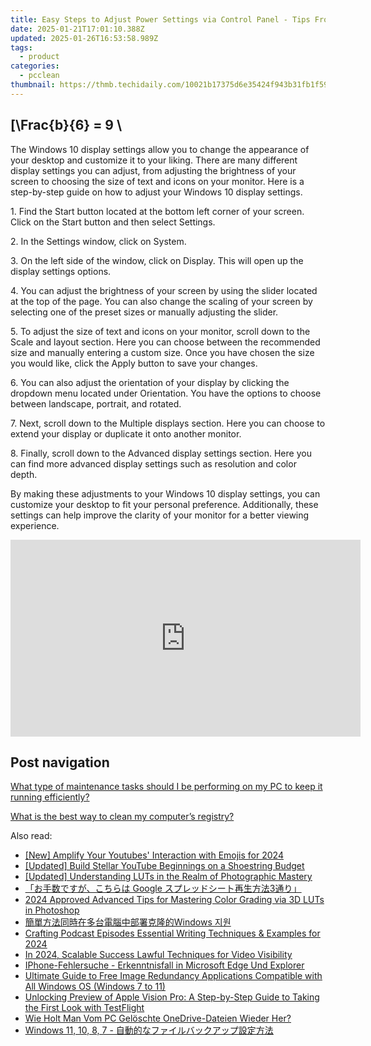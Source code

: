 ```yaml
---
title: Easy Steps to Adjust Power Settings via Control Panel - Tips From YL Software
date: 2025-01-21T17:01:10.388Z
updated: 2025-01-26T16:53:58.989Z
tags:
  - product
categories:
  - pcclean
thumbnail: https://thmb.techidaily.com/10021b17375d6e35424f943b31fb1f59b98c4b332e933017960911271c0d2245.jpg
---
```


## \[\Frac{b}{6} = 9 \

The Windows 10 display settings allow you to change the appearance of your desktop and customize it to your liking. There are many different display settings you can adjust, from adjusting the brightness of your screen to choosing the size of text and icons on your monitor. Here is a step-by-step guide on how to adjust your Windows 10 display settings. 

1\. Find the Start button located at the bottom left corner of your screen. Click on the Start button and then select Settings.

2\. In the Settings window, click on System.

3\. On the left side of the window, click on Display. This will open up the display settings options. 

4\. You can adjust the brightness of your screen by using the slider located at the top of the page. You can also change the scaling of your screen by selecting one of the preset sizes or manually adjusting the slider.

5\. To adjust the size of text and icons on your monitor, scroll down to the Scale and layout section. Here you can choose between the recommended size and manually entering a custom size. Once you have chosen the size you would like, click the Apply button to save your changes.

6\. You can also adjust the orientation of your display by clicking the dropdown menu located under Orientation. You have the options to choose between landscape, portrait, and rotated.

7\. Next, scroll down to the Multiple displays section. Here you can choose to extend your display or duplicate it onto another monitor.

8\. Finally, scroll down to the Advanced display settings section. Here you can find more advanced display settings such as resolution and color depth. 

By making these adjustments to your Windows 10 display settings, you can customize your desktop to fit your personal preference. Additionally, these settings can help improve the clarity of your monitor for a better viewing experience.

<!-- affiliate ads begin -->
<iframe width="560" height="315" src="https://www.youtube.com/embed/aknYnDfODro?si=zONIVzA9FFq0rLOD" title="YouTube video player" frameborder="0" allow="accelerometer; autoplay; clipboard-write; encrypted-media; gyroscope; picture-in-picture; web-share" referrerpolicy="strict-origin-when-cross-origin" allowfullscreen></iframe>
<!-- affiliate ads end -->

## Post navigation

[What type of maintenance tasks should I be performing on my PC to keep it running efficiently?](https://tools.techidaily.com/pcclean/products/)

[What is the best way to clean my computer’s registry?](https://tools.techidaily.com/pcclean/products/)

<ins class="adsbygoogle"
     style="display:block"
     data-ad-format="autorelaxed"
     data-ad-client="ca-pub-7571918770474297"
     data-ad-slot="1223367746"></ins>

<ins class="adsbygoogle"
     style="display:block"
     data-ad-client="ca-pub-7571918770474297"
     data-ad-slot="8358498916"
     data-ad-format="auto"
     data-full-width-responsive="true"></ins>

<span class="atpl-alsoreadstyle">Also read:</span>
<div><ul>
<li><a href="https://youtube-sure.techidaily.com/mplify-your-youtubes-interaction-with-emojis-for-2024/"><u>[New] Amplify Your Youtubes' Interaction with Emojis for 2024</u></a></li>
<li><a href="https://youtube-clips.techidaily.com/updated-build-stellar-youtube-beginnings-on-a-shoestring-budget/"><u>[Updated] Build Stellar YouTube Beginnings on a Shoestring Budget</u></a></li>
<li><a href="https://fox-boxes.techidaily.com/updated-understanding-luts-in-the-realm-of-photographic-mastery/"><u>[Updated] Understanding LUTs in the Realm of Photographic Mastery</u></a></li>
<li><a href="https://win-cloud.techidaily.com/1728504395438-google-3/"><u>「お手数ですが、こちらは Google スプレッドシート再生方法3通り」</u></a></li>
<li><a href="https://extra-tips.techidaily.com/2024-approved-advanced-tips-for-mastering-color-grading-via-3d-luts-in-photoshop/"><u>2024 Approved Advanced Tips for Mastering Color Grading via 3D LUTs in Photoshop</u></a></li>
<li><a href="https://win-cloud.techidaily.com/1728498910957-windows/"><u>簡單方法同時在多台電腦中部署克隆的Windows 지원</u></a></li>
<li><a href="https://fox-cloud.techidaily.com/crafting-podcast-episodes-essential-writing-techniques-and-examples-for-2024/"><u>Crafting Podcast Episodes Essential Writing Techniques & Examples for 2024</u></a></li>
<li><a href="https://youtube-lab.techidaily.com/24-scalable-success-lawful-techniques-for-video-visibility/"><u>In 2024, Scalable Success Lawful Techniques for Video Visibility</u></a></li>
<li><a href="https://win-cloud.techidaily.com/iphone-fehlersuche-erkenntnisfall-in-microsoft-edge-und-explorer/"><u>IPhone-Fehlersuche - Erkenntnisfall in Microsoft Edge Und Explorer</u></a></li>
<li><a href="https://win-cloud.techidaily.com/ultimate-guide-to-free-image-redundancy-applications-compatible-with-all-windows-os-windows-7-to-11/"><u>Ultimate Guide to Free Image Redundancy Applications Compatible with All Windows OS (Windows 7 to 11)</u></a></li>
<li><a href="https://some-tips.techidaily.com/unlocking-preview-of-apple-vision-pro-a-step-by-step-guide-to-taking-the-first-look-with-testflight/"><u>Unlocking Preview of Apple Vision Pro: A Step-by-Step Guide to Taking the First Look with TestFlight</u></a></li>
<li><a href="https://win-cloud.techidaily.com/wie-holt-man-vom-pc-geloschte-onedrive-dateien-wieder-her/"><u>Wie Holt Man Vom PC Gelöschte OneDrive-Dateien Wieder Her?</u></a></li>
<li><a href="https://win-cloud.techidaily.com/1728497788414-windows-11-10-8-7/"><u>Windows 11, 10, 8, 7 - 自動的なファイルバックアップ設定方法</u></a></li>
</ul></div>


